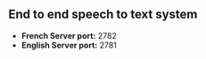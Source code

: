 ## End to end speech to text system

- **French Server port:** 2782
- **English Server port:** 2781
